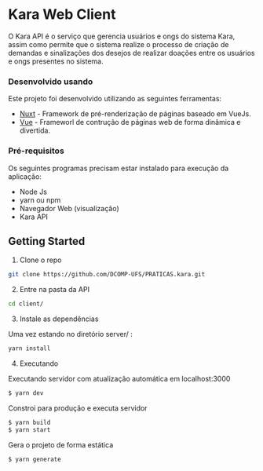 # Kara Web Client

O Kara API é o serviço que gerencia usuários e ongs do sistema Kara, assim como permite que o sistema realize o processo de criação de demandas e sinalizações dos desejos de realizar doações entre os usuários e ongs presentes no sistema.


### Desenvolvido usando
Este projeto foi desenvolvido utilizando as seguintes ferramentas:

* [Nuxt](https://nuxtjs.org/) - Framework de pré-renderização de páginas baseado em VueJs.
* [Vue](https://vuejs.org/) - Frameworl de contrução de páginas web de forma dinâmica e divertida.


### Pré-requisitos

Os seguintes programas precisam estar instalado para execução da aplicação:
  - Node Js
  - yarn ou npm
  - Navegador Web (visualização)
  - Kara API


## Getting Started

1. Clone o repo
```sh
git clone https://github.com/DCOMP-UFS/PRATICAS.kara.git
```

2. Entre na pasta da API
```sh
cd client/
```

3. Instale as dependências

Uma vez estando no diretório server/ :
```sh
yarn install

```
4. Executando

Executando servidor com atualização automática em localhost:3000
```sh
$ yarn dev
```

Constroi para produção e executa servidor
```sh
$ yarn build
$ yarn start
```

Gera o projeto de forma estática
```sh
$ yarn generate
```


